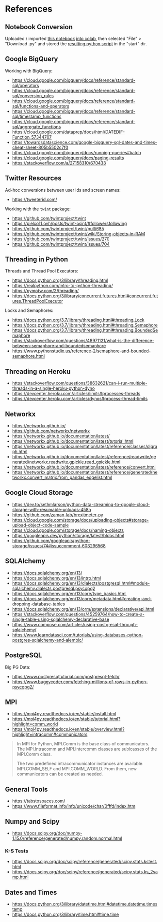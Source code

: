 # References

## Notebook Conversion

Uploaded / imported [this notebook](/start/follower_network_collector.ipynb) [into colab](https://colab.research.google.com/drive/1T0ED71rbhiNF8HG-769aBqA0zZAJodcd), then selected "File" > "Download .py" and stored the [resulting python script](/start/follower_network_collector.py) in the "start" dir.

## Google BigQuery

Working with BigQuery:

  + https://cloud.google.com/bigquery/docs/reference/standard-sql/operators
  + https://cloud.google.com/bigquery/docs/reference/standard-sql/conversion_rules
  + https://cloud.google.com/bigquery/docs/reference/standard-sql/functions-and-operators
  + https://cloud.google.com/bigquery/docs/reference/standard-sql/timestamp_functions
  + https://cloud.google.com/bigquery/docs/reference/standard-sql/aggregate_functions
  + https://cloud.google.com/dataprep/docs/html/DATEDIF-Function_57344707
  + https://towardsdatascience.com/google-bigquery-sql-dates-and-times-cheat-sheet-805b5502c7f0
  + https://cloud.google.com/bigquery/docs/running-queries#batch
  + https://cloud.google.com/bigquery/docs/paging-results
  + https://stackoverflow.com/a/27158310/670433


## Twitter Resources

Ad-hoc conversions between user ids and screen names:
  + https://tweeterid.com/

Working with the `twint` package:
  + https://github.com/twintproject/twint
  + https://pielco11.ovh/posts/twint-osint/#followersfollowing
  + https://github.com/twintproject/twint/pull/685
  + https://github.com/twintproject/twint/wiki/Storing-objects-in-RAM
  + https://github.com/twintproject/twint/issues/270
  + https://github.com/twintproject/twint/issues/704

## Threading in Python

Threads and Thread Pool Executors:

  + https://docs.python.org/3/library/threading.html
  + https://realpython.com/intro-to-python-threading/
  + https://pymotw.com/2/threading/
  + https://docs.python.org/3/library/concurrent.futures.html#concurrent.futures.ThreadPoolExecutor

Locks and Semaphores:

  + https://docs.python.org/3.7/library/threading.html#threading.Lock
  + https://docs.python.org/3.7/library/threading.html#threading.Semaphore
  + https://docs.python.org/3.7/library/threading.html#threading.BoundedSemaphore
  + https://stackoverflow.com/questions/48971121/what-is-the-difference-between-semaphore-and-boundedsemaphore
  + https://www.pythonstudio.us/reference-2/semaphore-and-bounded-semaphore.html

## Threading on Heroku

  + https://stackoverflow.com/questions/38632621/can-i-run-multiple-threads-in-a-single-heroku-python-dyno
  + https://devcenter.heroku.com/articles/limits#processes-threads
  + https://devcenter.heroku.com/articles/dynos#process-thread-limits

## Networkx

  + https://networkx.github.io/
  + https://github.com/networkx/networkx
  + https://networkx.github.io/documentation/latest/
  + https://networkx.github.io/documentation/latest/tutorial.html
  + https://networkx.github.io/documentation/latest/reference/classes/digraph.html
  + https://networkx.github.io/documentation/latest/reference/readwrite/generated/networkx.readwrite.gpickle.read_gpickle.html
  + https://networkx.github.io/documentation/latest/reference/convert.html
  + https://networkx.github.io/documentation/latest/reference/generated/networkx.convert_matrix.from_pandas_edgelist.html

## Google Cloud Storage

  + https://dev.to/sethmlarson/python-data-streaming-to-google-cloud-storage-with-resumable-uploads-458h
  + https://github.com/zaman-lab/brexitmeter-py
  + https://cloud.google.com/storage/docs/uploading-objects#storage-upload-object-code-sample
  + https://cloud.google.com/storage/docs/naming-objects
  + https://googleapis.dev/python/storage/latest/blobs.html
  + https://github.com/googleapis/python-storage/issues/74#issuecomment-603296568

## SQLAlchemy

  + https://docs.sqlalchemy.org/en/13/
  + https://docs.sqlalchemy.org/en/13/intro.html
  + https://docs.sqlalchemy.org/en/13/dialects/postgresql.html#module-sqlalchemy.dialects.postgresql.psycopg2
  + https://docs.sqlalchemy.org/en/13/core/type_basics.html
  + https://docs.sqlalchemy.org/en/13/core/metadata.html#creating-and-dropping-database-tables
  + https://docs.sqlalchemy.org/en/13/orm/extensions/declarative/api.html
  + https://stackoverflow.com/questions/45259764/how-to-create-a-single-table-using-sqlalchemy-declarative-base
  + https://www.compose.com/articles/using-postgresql-through-sqlalchemy/
  + https://www.learndatasci.com/tutorials/using-databases-python-postgres-sqlalchemy-and-alembic/

## PostgreSQL

Big PG Data:

  + https://www.postgresqltutorial.com/postgresql-fetch/
  + https://www.buggycoder.com/fetching-millions-of-rows-in-python-psycopg2/

## MPI

  + https://mpi4py.readthedocs.io/en/stable/install.html
  + https://mpi4py.readthedocs.io/en/stable/tutorial.html?highlight=comm_world
  + https://mpi4py.readthedocs.io/en/stable/overview.html?highlight=intracomm#communicators

> In MPI for Python, MPI.Comm is the base class of communicators.
> The MPI.Intracomm and MPI.Intercomm classes are sublcasses of the MPI.Comm class.
>
> The two predefined intracommunicator instances are available: MPI.COMM_SELF and MPI.COMM_WORLD. From them, new communicators can be created as needed.

## General Tools

  + https://tabstospaces.com/
  + https://www.fileformat.info/info/unicode/char/0fffd/index.htm

## Numpy and Scipy

  + https://docs.scipy.org/doc/numpy-1.15.0/reference/generated/numpy.random.normal.html

### K-S Tests

  + https://docs.scipy.org/doc/scipy/reference/generated/scipy.stats.kstest.html
  + https://docs.scipy.org/doc/scipy/reference/generated/scipy.stats.ks_2samp.html

## Dates and Times

  + https://docs.python.org/3/library/datetime.html#datetime.datetime.timestamp
  + https://docs.python.org/3/library/time.html#time.time
